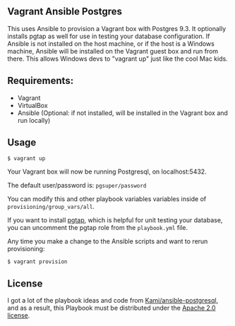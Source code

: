 

## Vagrant Ansible Postgres

This uses Ansible to provision a Vagrant box with Postgres 9.3. It optionally installs pgtap as well for use in testing your database configuration.
If Ansible is not installed on the host machine, or if the host is a Windows machine, Ansible will be installed on the Vagrant guest box and run from there. This allows Windows devs to "vagrant up" just like the cool Mac kids.

## Requirements:

* Vagrant
* VirtualBox
* Ansible (Optional: if not installed, will be installed in the Vagrant box and run locally)

## Usage

```
$ vagrant up
```


Your Vagrant box will now be running Postgresql, on localhost:5432.

The default user/password is: `pgsuper/password`

You can modify this and other playbook variables variables inside of `provisioning/group_vars/all`.

If you want to install [pgtap](http://pgtap.org/), which is helpful for unit testing your database, you can uncomment the pgtap role from the `playbook.yml` file.

Any time you make a change to the Ansible scripts and want to rerun provisioning:

```
$ vagrant provision
```


## License

I got a lot of the playbook ideas and code from [Kami/ansible-postgresql](https://github.com/Kami/ansible-postgresql), and as a result, this Playbook must be distributed under the
[Apache 2.0 license](http://www.apache.org/licenses/LICENSE-2.0.html).

